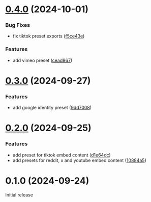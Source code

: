# [0.4.0](https://github.com/meteorlxy/csp-helper/compare/v0.3.0...v0.4.0) (2024-10-01)

### Bug Fixes

- fix tiktok preset exports ([f5ce43e](https://github.com/meteorlxy/csp-helper/commit/f5ce43ed91c0524f5658bf4023612b7c38fd1af1))

### Features

- add vimeo preset ([cead867](https://github.com/meteorlxy/csp-helper/commit/cead8672d2ef9c83ff4c54191542a49970ea994c))

# [0.3.0](https://github.com/meteorlxy/csp-helper/compare/v0.2.0...v0.3.0) (2024-09-27)

### Features

- add google identity preset ([9dd7008](https://github.com/meteorlxy/csp-helper/commit/9dd70080f982b9342d8ce3dd32c87576700852dd))

# [0.2.0](https://github.com/meteorlxy/csp-helper/compare/v0.1.0...v0.2.0) (2024-09-25)

### Features

- add preset for tiktok embed content ([d1e64dc](https://github.com/meteorlxy/csp-helper/commit/d1e64dc56976282409a77cd53f09059086591354))
- add presets for reddit, x and youtube embed content ([10884a5](https://github.com/meteorlxy/csp-helper/commit/10884a5e0e0e3359a935706e28547900f533c0eb))

# 0.1.0 (2024-09-24)

Initial release
